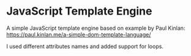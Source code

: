 # JavaScript Template Engine

A simple JavaScript template engine based on example by Paul Kinlan: https://paul.kinlan.me/a-simple-dom-template-language/

I used different attributes names and added support for loops.
